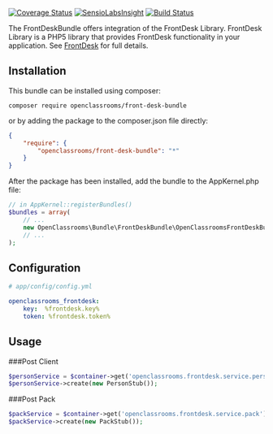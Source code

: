 [![Coverage Status](https://coveralls.io/repos/github/OpenClassrooms/FrontDeskBundle/badge.svg?branch=master&service=github)](https://coveralls.io/github/OpenClassrooms/FrontDeskBundle?branch=master&service=github)
[![SensioLabsInsight](https://insight.sensiolabs.com/projects/35e8fb65-9fb3-4e98-82dd-305ef058a784/mini.png)](https://insight.sensiolabs.com/projects/35e8fb65-9fb3-4e98-82dd-305ef058a784)
[![Build Status](https://travis-ci.org/OpenClassrooms/FrontDeskBundle.svg?branch=master)](https://travis-ci.org/OpenClassrooms/FrontDeskBundle.svg?branch=master)

The FrontDeskBundle offers integration of the FrontDesk Library.
FrontDesk Library is a PHP5 library that provides FrontDesk functionality in your application.
See [FrontDesk](https://github.com/OpenClassrooms/FrontDesk) for full details.

## Installation
This bundle can be installed using composer:

```composer require openclassrooms/front-desk-bundle```

or by adding the package to the composer.json file directly:

```json
{
    "require": {
        "openclassrooms/front-desk-bundle": "*"
    }
}
```

After the package has been installed, add the bundle to the AppKernel.php file:
```php
// in AppKernel::registerBundles()
$bundles = array(
    // ...
    new OpenClassrooms\Bundle\FrontDeskBundle\OpenClassroomsFrontDeskBundle(),
    // ...
);
```

## Configuration
```yml
# app/config/config.yml

openclassrooms_frontdesk:
    key:  %frontdesk.key%
    token: %frontdesk.token%
```

## Usage

###Post Client 
```php 
$personService = $container->get('openclassrooms.frontdesk.service.person');
$personService->create(new PersonStub());
```

###Post Pack 
```php
$packService = $container->get('openclassrooms.frontdesk.service.pack');
$packService->create(new PackStub());
```
